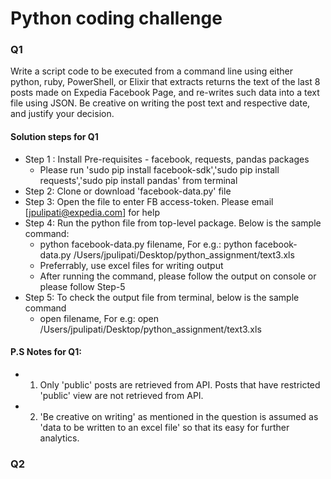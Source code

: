 # Python coding challenge
### Q1

Write a script code to be executed from a command line using either python, ruby, PowerShell, or Elixir that extracts returns the text of the last 8 posts made on Expedia Facebook Page, and re-writes such data into a text file using JSON. Be creative on writing the post text and respective date, and justify your decision.
#### Solution steps for Q1
- Step 1 : Install Pre-requisites - facebook, requests, pandas packages
  - Please run 'sudo pip install facebook-sdk','sudo pip install requests','sudo pip install pandas' from terminal
- Step 2: Clone or download 'facebook-data.py' file
- Step 3: Open the file to enter FB access-token. Please email [jpulipati@expedia.com] for help
- Step 4: Run the python file from top-level package. Below is the sample command:
  - python facebook-data.py filename, For e.g.: python facebook-data.py /Users/jpulipati/Desktop/python_assignment/text3.xls
  - Preferrably, use excel files for writing output
  - After running the command, please follow the output on console or please follow Step-5
- Step 5: To check the output file from terminal, below is the sample command
  - open filename, For e.g: open /Users/jpulipati/Desktop/python_assignment/text3.xls

#### P.S Notes for Q1: 
- 1) Only 'public' posts are retrieved from API. Posts that have restricted 'public' view are not retrieved from API.
- 2) 'Be creative on writing' as mentioned in the question is assumed as 'data to be written to an excel file' so that its easy for further analytics.
  
### Q2
